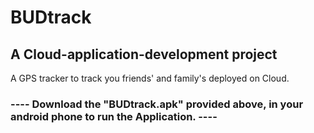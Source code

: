 # BUDtrack
## A Cloud-application-development project
A GPS tracker to track you friends' and family's deployed on Cloud.

### ---- Download the "BUDtrack.apk" provided above, in your android phone to run the Application. ----
